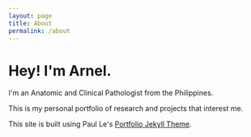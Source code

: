 ```yaml
---
layout: page
title: About
permalink: /about
---
```


# Hey! I'm Arnel.

I'm an Anatomic and Clinical Pathologist from the Philippines.

This is my personal portfolio of research and projects that interest me.

This site is built using Paul Le's [Portfolio Jekyll Theme](https://github.com/LeNPaul/portfolio-jekyll-theme).